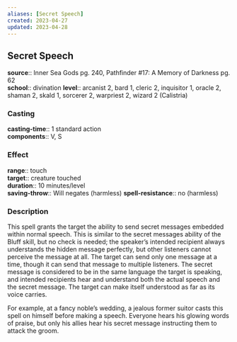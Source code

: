 ```yaml
---
aliases: [Secret Speech]
created: 2023-04-27
updated: 2023-04-28
---
```


## Secret Speech

**source**:: Inner Sea Gods pg. 240, Pathfinder \#17: A Memory of Darkness pg. 62  
**school**:: divination
**level**:: arcanist 2, bard 1, cleric 2, inquisitor 1, oracle 2, shaman 2, skald 1, sorcerer 2, warpriest 2, wizard 2 (Calistria)

### Casting

**casting-time**:: 1 standard action  
**components**:: V, S

### Effect

**range**:: touch  
**target**:: creature touched  
**duration**:: 10 minutes/level  
**saving-throw**:: Will negates (harmless)
**spell-resistance**:: no (harmless)

### Description

This spell grants the target the ability to send secret messages embedded within normal speech. This is similar to the secret messages ability of the Bluff skill, but no check is needed; the speaker’s intended recipient always understands the hidden message perfectly, but other listeners cannot perceive the message at all. The target can send only one message at a time, though it can send that message to multiple listeners. The secret message is considered to be in the same language the target is speaking, and intended recipients hear and understand both the actual speech and the secret message. The target can make itself understood as far as its voice carries.  
  
For example, at a fancy noble’s wedding, a jealous former suitor casts this spell on himself before making a speech. Everyone hears his glowing words of praise, but only his allies hear his secret message instructing them to attack the groom.
